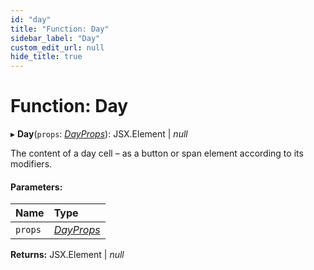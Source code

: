 ```yaml
---
id: "day"
title: "Function: Day"
sidebar_label: "Day"
custom_edit_url: null
hide_title: true
---
```


# Function: Day

▸ **Day**(`props`: [*DayProps*](../interfaces/dayprops.md)): JSX.Element \| *null*

The content of a day cell – as a button or span element according to its
modifiers.

#### Parameters:

Name | Type |
:------ | :------ |
`props` | [*DayProps*](../interfaces/dayprops.md) |

**Returns:** JSX.Element \| *null*
